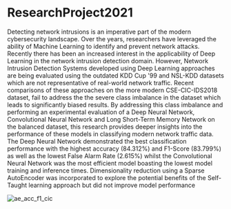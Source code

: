 # ResearchProject2021
Detecting network intrusions is an imperative part of the modern cybersecurity landscape. Over the years, researchers have leveraged the ability of Machine Learning to identify and prevent network attacks. Recently there has been an increased interest in the applicability of Deep Learning in the network intrusion detection domain. However, Network Intrusion Detection Systems developed using Deep Learning approaches are being evaluated using the outdated KDD Cup '99 and NSL-KDD datasets which are not representative of real-world network traffic. Recent comparisons of these approaches on the more modern CSE-CIC-IDS2018 dataset, fail to address the the severe class imbalance in the dataset which leads to significantly biased results. By addressing this class imbalance and performing an experimental evaluation of a Deep Neural Network, Convolutional Neural Network and Long Short-Term Memory Network on the balanced dataset, this research provides deeper insights into the performance of these models in classifying modern network traffic data. The Deep Neural Network demonstrated the best classification performance with the highest accuracy (84.312\%) and F1-Score (83.799\%) as well as the lowest False Alarm Rate (2.615\%) whilst the Convolutional Neural Network was the most efficient model boasting the lowest model training and inference times. Dimensionality reduction using a Sparse AutoEncoder was incorporated to explore the potential benefits of the Self-Taught learning approach but did not improve model performance

![ae_acc_f1_cic](https://user-images.githubusercontent.com/60913244/143551501-90953453-87fd-4dd5-958e-a226ec81a3c7.jpg)
